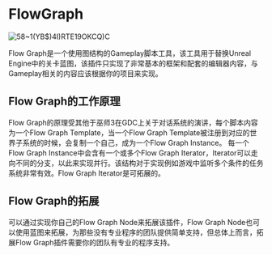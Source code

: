 # FlowGraph
![58~1(YB$)4I)RTE19OKCQ)C](https://github.com/JiahaoLi01/FlowGraph/assets/103988839/fd00610e-226a-4e7e-8d6c-7685eebc7095)

Flow Graph是一个使用图结构的Gameplay脚本工具，该工具用于替换Unreal Engine中的关卡蓝图，该插件只实现了非常基本的框架和配套的编辑器内容，与Gameplay相关的内容应该根据你的项目来实现。

## Flow Graph的工作原理

Flow Graph的原理受其他于巫师3在GDC上关于对话系统的演讲，每个脚本内容为一个Flow Graph Template，当一个Flow Graph Template被注册到对应的世界子系统的时候，会复制一个自己，成为一个Flow Graph Instance。
每一个Flow Graph Instance中会含有一个或多个Flow Graph Iterator，Iterator可以走向不同的分支，以此来实现并行。该结构对于实现例如游戏中监听多个条件的任务系统非常有效。Flow Graph Iterator是可拓展的。

## Flow Graph的拓展

可以通过实现你自己的Flow Graph Node来拓展该插件，Flow Graph Node也可以使用蓝图来拓展，为那些没有专业程序的团队提供简单支持，但总体上而言，拓展Flow Graph插件需要你的团队有专业的程序支持。

